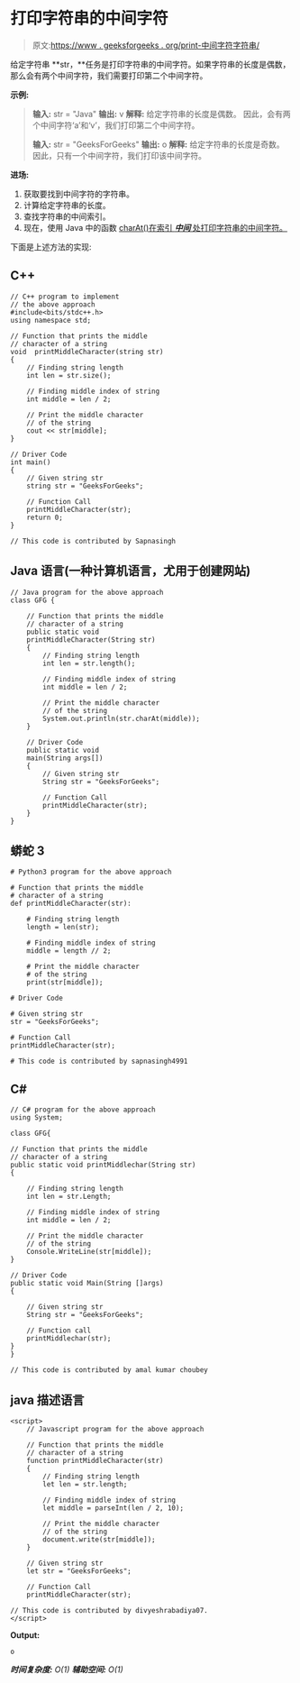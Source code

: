 # 打印字符串的中间字符

> 原文:[https://www . geeksforgeeks . org/print-中间字符字符串/](https://www.geeksforgeeks.org/print-the-middle-character-of-a-string/)

给定字符串 **str，**任务是打印字符串的中间字符。如果字符串的长度是偶数，那么会有两个中间字符，我们需要打印第二个中间字符。

**示例:**

> **输入:** str = "Java"
> **输出:** v
> **解释:**
> 给定字符串的长度是偶数。
> 因此，会有两个中间字符‘a’和‘v’，我们打印第二个中间字符。
> 
> **输入:** str = "GeeksForGeeks"
> **输出:** o
> **解释:**
> 给定字符串的长度是奇数。
> 因此，只有一个中间字符，我们打印该中间字符。

**进场:**

1.  获取要找到中间字符的字符串。
2.  计算给定字符串的长度。
3.  查找字符串的中间索引。
4.  现在，使用 Java 中的函数 [charAt()在索引 ***中间*** 处打印字符串的中间字符。](https://www.geeksforgeeks.org/java-string-charat-method-example/)

下面是上述方法的实现:

## C++

```
// C++ program to implement
// the above approach
#include<bits/stdc++.h>
using namespace std;

// Function that prints the middle
// character of a string
void  printMiddleCharacter(string str)
{
    // Finding string length
    int len = str.size();

    // Finding middle index of string
    int middle = len / 2;

    // Print the middle character
    // of the string
    cout << str[middle];
}

// Driver Code
int main()
{
    // Given string str
    string str = "GeeksForGeeks";

    // Function Call
    printMiddleCharacter(str);
    return 0;
}

// This code is contributed by Sapnasingh
```

## Java 语言(一种计算机语言，尤用于创建网站)

```
// Java program for the above approach
class GFG {

    // Function that prints the middle
    // character of a string
    public static void
    printMiddleCharacter(String str)
    {
        // Finding string length
        int len = str.length();

        // Finding middle index of string
        int middle = len / 2;

        // Print the middle character
        // of the string
        System.out.println(str.charAt(middle));
    }

    // Driver Code
    public static void
    main(String args[])
    {
        // Given string str
        String str = "GeeksForGeeks";

        // Function Call
        printMiddleCharacter(str);
    }
}
```

## 蟒蛇 3

```
# Python3 program for the above approach

# Function that prints the middle
# character of a string
def printMiddleCharacter(str):

    # Finding string length
    length = len(str);

    # Finding middle index of string
    middle = length // 2;

    # Print the middle character
    # of the string
    print(str[middle]);

# Driver Code

# Given string str
str = "GeeksForGeeks";

# Function Call
printMiddleCharacter(str);

# This code is contributed by sapnasingh4991
```

## C#

```
// C# program for the above approach
using System;

class GFG{

// Function that prints the middle
// character of a string
public static void printMiddlechar(String str)
{

    // Finding string length
    int len = str.Length;

    // Finding middle index of string
    int middle = len / 2;

    // Print the middle character
    // of the string
    Console.WriteLine(str[middle]);
}

// Driver Code
public static void Main(String []args)
{

    // Given string str
    String str = "GeeksForGeeks";

    // Function call
    printMiddlechar(str);
}
}

// This code is contributed by amal kumar choubey
```

## java 描述语言

```
<script>
    // Javascript program for the above approach

    // Function that prints the middle
    // character of a string
    function printMiddleCharacter(str)
    {
        // Finding string length
        let len = str.length;

        // Finding middle index of string
        let middle = parseInt(len / 2, 10);

        // Print the middle character
        // of the string
        document.write(str[middle]);
    }

    // Given string str
    let str = "GeeksForGeeks";

    // Function Call
    printMiddleCharacter(str);

// This code is contributed by divyeshrabadiya07.
</script>
```

**Output:** 

```
o
```

***时间复杂度:** O(1)*
***辅助空间:** O(1)*